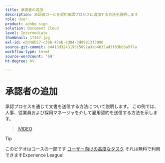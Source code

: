 ```yaml
---
title: 承認者の追加
description: 承認者ロールを契約承認プロセスに追加する方法を説明します
role: User
product: adobe sign
solution: Document Cloud
level: Intermediate
thumbnail: 17367.jpg
exl-id: e3d46b27-c30b-47eb-8d84-3d99813f3096
source-git-commit: b4413d3243190c5892a3ab4635ad3f03bb5a5f7a
workflow-type: tm+mt
source-wordcount: '69'
ht-degree: 0%

---
```


# 承認者の追加

承認プロセスを通じて文書を送信する方法について説明します。 この例では、人事、従業員および採用マネージャを介して雇用契約を送信する方法を示します。

>[!VIDEO](https://video.tv.adobe.com/v/17367?hidetitle=true)

>[!TIP]
>
>このビデオはコースの一部です [ユーザー向けの高度なタスク](https://experienceleague.adobe.com/?recommended=Sign-U-1-2020.3) それは無料で利用できますExperience League!



